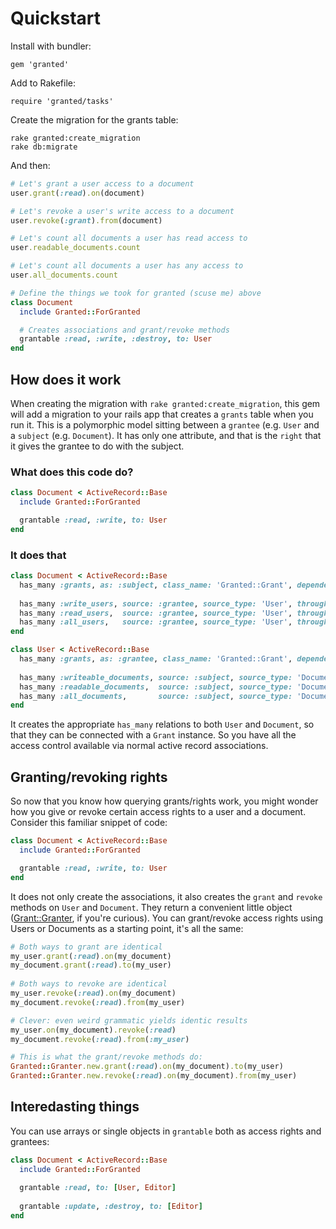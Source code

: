 # Quickstart

Install with bundler:

    gem 'granted'

Add to Rakefile:

    require 'granted/tasks'

Create the migration for the grants table:

    rake granted:create_migration
    rake db:migrate

And then:

```ruby
# Let's grant a user access to a document
user.grant(:read).on(document)

# Let's revoke a user's write access to a document
user.revoke(:grant).from(document)

# Let's count all documents a user has read access to
user.readable_documents.count

# Let's count all documents a user has any access to
user.all_documents.count

# Define the things we took for granted (scuse me) above
class Document
  include Granted::ForGranted

  # Creates associations and grant/revoke methods
  grantable :read, :write, :destroy, to: User
end
```

## How does it work

When creating the migration with `rake granted:create_migration`,
this gem will add a migration to your rails app that creates a
`grants` table when you run it. This is a polymorphic model sitting
between a `grantee` (e.g. `User` and a `subject` (e.g. `Document`).
It has only one attribute, and that is the `right` that it gives the
grantee to do with the subject.

### What does this code do?

```ruby
class Document < ActiveRecord::Base
  include Granted::ForGranted

  grantable :read, :write, to: User
end
```

### It does that

```ruby
class Document < ActiveRecord::Base
  has_many :grants, as: :subject, class_name: 'Granted::Grant', dependent: :destroy
  
  has_many :write_users, source: :grantee, source_type: 'User', through: :grants, conditions: {'grants.right' => :write}
  has_many :read_users,  source: :grantee, source_type: 'User', through: :grants, conditions: {'grants.right' => :read}
  has_many :all_users,   source: :grantee, source_type: 'User', through: :grants, uniq: true
end

class User < ActiveRecord::Base
  has_many :grants, as: :grantee, class_name: 'Granted::Grant', dependent: :destroy
  
  has_many :writeable_documents, source: :subject, source_type: 'Document', through: :grants, conditions: {'grants.right' => :write}
  has_many :readable_documents,  source: :subject, source_type: 'Document', through: :grants, conditions: {'grants.right' => :read}
  has_many :all_documents,       source: :subject, source_type: 'Document', through: :grants, uniq: true
end
```

It creates the appropriate `has_many` relations to both `User` and
`Document`, so that they can be connected with a `Grant` instance.
So you have all the access control available via normal active record
associations.

## Granting/revoking rights

So now that you know how querying grants/rights work, you might wonder
how you give or revoke certain access rights to a user and a document.
Consider this familiar snippet of code:

```ruby
class Document < ActiveRecord::Base
  include Granted::ForGranted

  grantable :read, :write, to: User
end
```

It does not only create the associations, it also creates the `grant`
and `revoke` methods on `User` and `Document`. They return a convenient
little object ([Grant::Granter](lib/granted/granter.rb), if you're curious).
You can grant/revoke access rights using Users or Documents as a starting
point, it's all the same:

```ruby
# Both ways to grant are identical
my_user.grant(:read).on(my_document) 
my_document.grant(:read).to(my_user)
  
# Both ways to revoke are identical
my_user.revoke(:read).on(my_document)
my_document.revoke(:read).from(my_user)

# Clever: even weird grammatic yields identic results
my_user.on(my_document).revoke(:read)
my_document.revoke(:read).from(:my_user)

# This is what the grant/revoke methods do:
Granted::Granter.new.grant(:read).on(my_document).to(my_user)
Granted::Granter.new.revoke(:read).on(my_document).from(my_user)
```

## Interedasting things

You can use arrays or single objects in `grantable` both as access rights
and grantees:

```ruby
class Document < ActiveRecord::Base
  include Granted::ForGranted
  
  grantable :read, to: [User, Editor]
  
  grantable :update, :destroy, to: [Editor]
end
```

